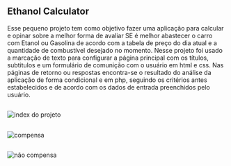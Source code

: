 ## Ethanol Calculator
 Esse pequeno projeto tem como objetivo fazer uma aplicação para calcular e opinar sobre a melhor forma de avaliar SE é melhor abastecer o carro com Etanol ou Gasolina de acordo com a tabela de preço do dia atual e a quantidade de combustível  desejado no momento.
 Nesse projeto foi usado a marcação de texto para configurar a página principal com os títulos, subtitulos e um formulário de comunição com o usuário em html e css.
 Nas páginas de retorno ou respostas encontra-se o resultado do análise da aplicação de forma condicional e em php, seguindo os critérios antes estabelecidos e de acordo com os dados de entrada preenchidos pelo usuário. 
 ##
 ![index do projeto](https://user-images.githubusercontent.com/17755195/182254919-1e1aa7c6-60f3-49a3-ad80-872256a8a130.png)
##
![compensa](https://user-images.githubusercontent.com/17755195/182254974-7fd21bd3-554b-4574-92f9-384659401849.png)
##
![não compensa](https://user-images.githubusercontent.com/17755195/182255007-9dbfa661-9877-4500-9d65-4489bfb4d9d5.png)

